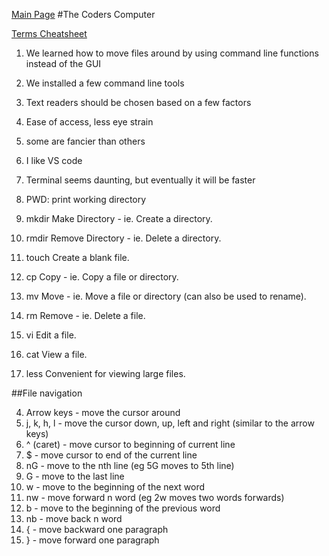 [Main Page](https://averion305.github.io/reading-notes/)
#The Coders Computer

[Terms Cheatsheet](https://ryanstutorials.net/linuxtutorial/cheatsheet.php)
1. We learned how to move files around by using command line functions instead of the GUI

1. We installed a few command line tools 

1. Text readers should be chosen based on a few factors

2. Ease of access, less eye strain

2. some are fancier than others

2. I like VS code

3. Terminal seems daunting, but eventually it will be faster

3. PWD: print working directory

3. mkdir
Make Directory - ie. Create a directory.
3. rmdir
Remove Directory - ie. Delete a directory.
3. touch
Create a blank file.
3. cp
Copy - ie. Copy a file or directory.
3. mv
Move - ie. Move a file or directory (can also be used to rename).
3. rm
Remove - ie. Delete a file.
3. vi
Edit a file.
3. cat
View a file.
3. less
Convenient for viewing large files.

##File navigation

4. Arrow keys - move the cursor around
4. j, k, h, l - move the cursor down, up, left and right (similar to the arrow keys)
4. ^ (caret) - move cursor to beginning of current line
4. $ - move cursor to end of the current line
4. nG - move to the nth line (eg 5G moves to 5th line)
4. G - move to the last line
4. w - move to the beginning of the next word
4. nw - move forward n word (eg 2w moves two words forwards)
4. b - move to the beginning of the previous word
4. nb - move back n word
4. { - move backward one paragraph
4. } - move forward one paragraph
